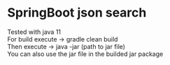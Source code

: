 # SpringBoot json search

Tested with java 11<br>
For build execute -> gradle clean build<br>
Then execute -> java -jar (path to jar file)<br>
You can also use the jar file in the builded jar package
